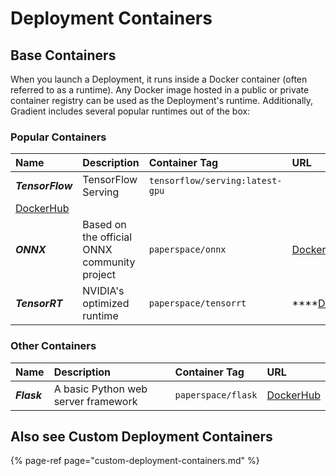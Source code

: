 # Deployment Containers

## Base Containers

When you launch a Deployment, it runs inside a Docker container \(often referred to as a runtime\). Any Docker image hosted in a public or private container registry can be used as the Deployment's runtime. Additionally, Gradient includes several popular runtimes out of the box:

### Popular Containers

| Name | Description | Container Tag | URL |
| :--- | :--- | :--- | :--- |
| _**TensorFlow**_             | TensorFlow Serving | `tensorflow/serving:latest-gpu` | [DockerHub](https://hub.docker.com/r/tensorflow/serving) |
| _**ONNX**_ | Based on the official ONNX community project | `paperspace/onnx` | [DockerHub](https://hub.docker.com/r/paperspace/onnx) |
| _**TensorRT**_ | NVIDIA's optimized runtime | `paperspace/tensorrt` | \*\*\*\*[DockerHub](https://hub.docker.com/r/paperspace/tensorrt) |

### Other Containers

| Name | Description | Container Tag | URL |
| :--- | :--- | :--- | :--- |
| _**Flask**_ | A basic Python web server framework | `paperspace/flask` | [DockerHub](https://hub.docker.com/r/paperspace/flask) |

## Also see Custom Deployment Containers

{% page-ref page="custom-deployment-containers.md" %}

